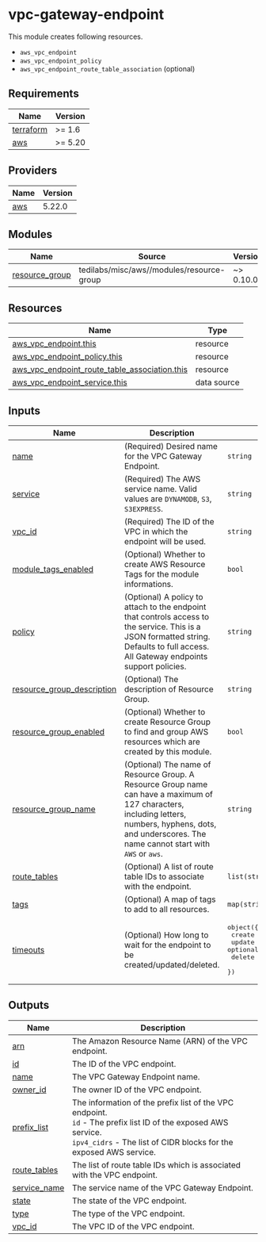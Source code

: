 # vpc-gateway-endpoint

This module creates following resources.

- `aws_vpc_endpoint`
- `aws_vpc_endpoint_policy`
- `aws_vpc_endpoint_route_table_association` (optional)

<!-- BEGINNING OF PRE-COMMIT-TERRAFORM DOCS HOOK -->
## Requirements

| Name | Version |
|------|---------|
| <a name="requirement_terraform"></a> [terraform](#requirement\_terraform) | >= 1.6 |
| <a name="requirement_aws"></a> [aws](#requirement\_aws) | >= 5.20 |

## Providers

| Name | Version |
|------|---------|
| <a name="provider_aws"></a> [aws](#provider\_aws) | 5.22.0 |

## Modules

| Name | Source | Version |
|------|--------|---------|
| <a name="module_resource_group"></a> [resource\_group](#module\_resource\_group) | tedilabs/misc/aws//modules/resource-group | ~> 0.10.0 |

## Resources

| Name | Type |
|------|------|
| [aws_vpc_endpoint.this](https://registry.terraform.io/providers/hashicorp/aws/latest/docs/resources/vpc_endpoint) | resource |
| [aws_vpc_endpoint_policy.this](https://registry.terraform.io/providers/hashicorp/aws/latest/docs/resources/vpc_endpoint_policy) | resource |
| [aws_vpc_endpoint_route_table_association.this](https://registry.terraform.io/providers/hashicorp/aws/latest/docs/resources/vpc_endpoint_route_table_association) | resource |
| [aws_vpc_endpoint_service.this](https://registry.terraform.io/providers/hashicorp/aws/latest/docs/data-sources/vpc_endpoint_service) | data source |

## Inputs

| Name | Description | Type | Default | Required |
|------|-------------|------|---------|:--------:|
| <a name="input_name"></a> [name](#input\_name) | (Required) Desired name for the VPC Gateway Endpoint. | `string` | n/a | yes |
| <a name="input_service"></a> [service](#input\_service) | (Required) The AWS service name. Valid values are `DYNAMODB`, `S3`, `S3EXPRESS`. | `string` | n/a | yes |
| <a name="input_vpc_id"></a> [vpc\_id](#input\_vpc\_id) | (Required) The ID of the VPC in which the endpoint will be used. | `string` | n/a | yes |
| <a name="input_module_tags_enabled"></a> [module\_tags\_enabled](#input\_module\_tags\_enabled) | (Optional) Whether to create AWS Resource Tags for the module informations. | `bool` | `true` | no |
| <a name="input_policy"></a> [policy](#input\_policy) | (Optional) A policy to attach to the endpoint that controls access to the service. This is a JSON formatted string. Defaults to full access. All Gateway endpoints support policies. | `string` | `null` | no |
| <a name="input_resource_group_description"></a> [resource\_group\_description](#input\_resource\_group\_description) | (Optional) The description of Resource Group. | `string` | `"Managed by Terraform."` | no |
| <a name="input_resource_group_enabled"></a> [resource\_group\_enabled](#input\_resource\_group\_enabled) | (Optional) Whether to create Resource Group to find and group AWS resources which are created by this module. | `bool` | `true` | no |
| <a name="input_resource_group_name"></a> [resource\_group\_name](#input\_resource\_group\_name) | (Optional) The name of Resource Group. A Resource Group name can have a maximum of 127 characters, including letters, numbers, hyphens, dots, and underscores. The name cannot start with `AWS` or `aws`. | `string` | `""` | no |
| <a name="input_route_tables"></a> [route\_tables](#input\_route\_tables) | (Optional) A list of route table IDs to associate with the endpoint. | `list(string)` | `[]` | no |
| <a name="input_tags"></a> [tags](#input\_tags) | (Optional) A map of tags to add to all resources. | `map(string)` | `{}` | no |
| <a name="input_timeouts"></a> [timeouts](#input\_timeouts) | (Optional) How long to wait for the endpoint to be created/updated/deleted. | <pre>object({<br>    create = optional(string, "10m")<br>    update = optional(string, "10m")<br>    delete = optional(string, "10m")<br>  })</pre> | `{}` | no |

## Outputs

| Name | Description |
|------|-------------|
| <a name="output_arn"></a> [arn](#output\_arn) | The Amazon Resource Name (ARN) of the VPC endpoint. |
| <a name="output_id"></a> [id](#output\_id) | The ID of the VPC endpoint. |
| <a name="output_name"></a> [name](#output\_name) | The VPC Gateway Endpoint name. |
| <a name="output_owner_id"></a> [owner\_id](#output\_owner\_id) | The owner ID of the VPC endpoint. |
| <a name="output_prefix_list"></a> [prefix\_list](#output\_prefix\_list) | The information of the prefix list of the VPC endpoint.<br>    `id` - The prefix list ID of the exposed AWS service.<br>    `ipv4_cidrs` - The list of CIDR blocks for the exposed AWS service. |
| <a name="output_route_tables"></a> [route\_tables](#output\_route\_tables) | The list of route table IDs which is associated with the VPC endpoint. |
| <a name="output_service_name"></a> [service\_name](#output\_service\_name) | The service name of the VPC Gateway Endpoint. |
| <a name="output_state"></a> [state](#output\_state) | The state of the VPC endpoint. |
| <a name="output_type"></a> [type](#output\_type) | The type of the VPC endpoint. |
| <a name="output_vpc_id"></a> [vpc\_id](#output\_vpc\_id) | The VPC ID of the VPC endpoint. |
<!-- END OF PRE-COMMIT-TERRAFORM DOCS HOOK -->
